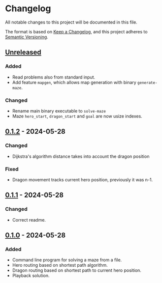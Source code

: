 # Changelog

All notable changes to this project will be documented in this file.

The format is based on [Keep a Changelog](https://keepachangelog.com/en/1.1.0/),
and this project adheres to [Semantic Versioning](https://semver.org/spec/v2.0.0.html).

## [Unreleased]

### Added
- Read problems also from standard input.
- Add feature `mapgen`, which allows map generation with binary `generate-maze`.

### Changed
- Rename main binary executable to `solve-maze`
- Maze `hero_start`, `dragon_start` and `goal` are now usize indexes.

## [0.1.2] - 2024-05-28

### Changed
- Dijkstra's algorithm distance takes into account the dragon position

### Fixed
- Dragon movement tracks current hero position, previously it was n-1.

## [0.1.1] - 2024-05-28

### Changed
- Correct readme.

## [0.1.0] - 2024-05-28

### Added

- Command line program for solving a maze from a file.
- Hero routing based on shortest path algorithm.
- Dragon routing based on shortest path to current hero position.
- Playback solution.

[unreleased]: https://github.com/mkouhia/wundernut-vol13/compare/v0.1.2...HEAD
[0.1.2]: https://github.com/mkouhia/wundernut-vol13/compare/v0.1.1...v0.1.2
[0.1.1]: https://github.com/mkouhia/wundernut-vol13/compare/v0.1.0...v0.1.1
[0.1.0]: https://github.com/mkouhia/wundernut-vol13/tree/v0.1.0